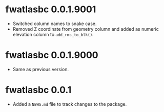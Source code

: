 <!-- NEWS.md is maintained by https://cynkra.github.io/fledge, do not edit -->

# fwatlasbc 0.0.1.9001

- Switched column names to snake case.
- Removed Z coordinate from geometry column and added as numeric elevation column to `add_rms_to_blk()`.


# fwatlasbc 0.0.1.9000

- Same as previous version.


# fwatlasbc 0.0.1

* Added a `NEWS.md` file to track changes to the package.

